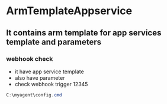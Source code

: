 # ArmTemplateAppservice

## It contains arm template for app services template and parameters

### webhook check

   - it have app service template 
   - also have parameter
   - check webhook trigger 12345
   
   
``` powershell
C:\myagent\config.cmd
```

